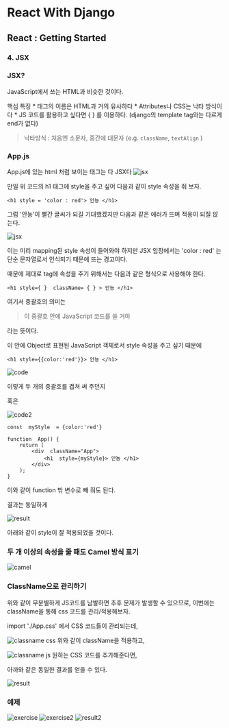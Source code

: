 

# React With Django
## React : Getting Started
### 4. JSX


### JSX?

JavaScript에서 쓰는 HTML과 비슷한 것이다.

 핵심 특징
	* 태그의 이름은 HTML과 거의 유사하다
	* Attributes나 CSS는 낙타 방식이다
	* JS 코드를 활용하고 싶다면 {  } 를 이용하다. (django의 template tag와는 다르게 end가 없다)

> 낙타방식 : 처음엔 소문자, 중간에 대문자 (e.g. `className`, `textAlign` )

### App.js

App.js에 있는 html 처럼 보이는 태그는 다 JSX다
![jsx](/img/2/4/jsx.png)

만일 위 코드의 h1 태그에 style을 주고 싶어 다음과 같이 style 속성을 줘 보자.

```
<h1 style = 'color : red'> 안뇽 </h1>
```
그럼 '안뇽'이 빨간 글씨가 되길 기대했겠지만
다음과 같은 에러가 뜨며 적용이 되질 않는다.

![jsx](/img/2/4/error.png)

이는 미리 mapping된 style 속성이 들어와야 하지만
JSX 입장에서는 'color : red' 는 단순 문자열로서 인식되기 때문에 뜨는 경고이다.

때문에 제대로 tag에 속성을 주기 위해서는 다음과 같은 형식으로 사용해야 한다.

    <h1 style={ }  className= { } > 안뇽 </h1>

여기서 중괄호의 의미는 

> 이 중괄호 안에 JavaScript 코드를 쓸 거야

라는 뜻이다.

이 안에 Object로 표현된 JavaScript 객체로서 style 속성을 주고 싶기 때문에

    <h1 style={{color:'red'}}> 안뇽 </h1>

![code](/img/2/4/code.png)

이렇게 두 개의 중괄호를 겹쳐 써 주던지

혹은
 
![code2](/img/2/4/code2.png)
```
const  myStyle  = {color:'red'}

function  App() {
    return (
        <div  className="App">
            <h1  style={myStyle}> 안뇽 </h1>
        </div>
    );
}
```
이와 같이 function 밖 변수로 빼 줘도 된다.

결과는 동일하게 

![result](/img/2/4/result.png)

아래와 같이 style이 잘 적용되었을 것이다.

### 두 개 이상의 속성을 줄 때도 Camel 방식 표기

![camel](/img/2/4/camel.png)

### ClassName으로 관리하기 

위와 같이 무분별하게 JS코드를 남발하면 추후 문제가 발생할 수 있으므로,
이번에는 className을 통해 css 코드를 관리/적용해보자.

import './App.css' 에서 CSS 코드들이 관리되는데,

![classname css](/img/2/4/classnamejs.png)
위와 같이 className을 적용하고,

![classname js](/img/2/4/classnamecss.png)
원하는 CSS 코드를 추가해준다면,

아까와 같은 동일한 결과를 얻을 수 있다.

![result](/img/2/4/result.png)

### 예제

![exercise](/img/2/4/ex.png)
![exercise2](/img/2/4/ex2.png)
![result2](/img/2/4/result2.png)
